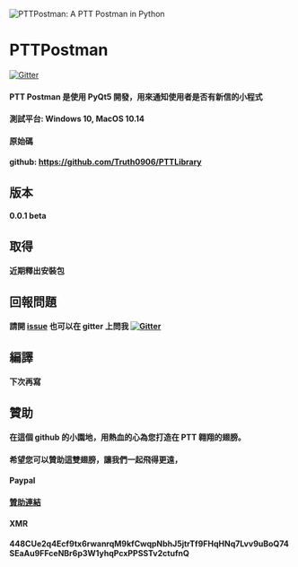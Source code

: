 ![PTTPostman: A PTT Postman in Python](https://i.imgur.com/B1dzlL6.png)
# PTTPostman
[![Gitter](https://badges.gitter.im/PTTPostman/TalkingRoom.svg)](https://gitter.im/PTTPostman/TalkingRoom?utm_source=badge&utm_medium=badge&utm_campaign=pr-badge)

#### PTT Postman 是使用 PyQt5 開發，用來通知使用者是否有新信的小程式
#### 測試平台: Windows 10, MacOS 10.14
#### 原始碼
#### github: https://github.com/Truth0906/PTTLibrary

## 版本
#### 0.0.1 beta

## 取得
#### 近期釋出安裝包

## 回報問題
#### 請開 [issue](https://github.com/Truth0906/PTTPostman/issues) 也可以在 gitter 上問我 [![Gitter](https://badges.gitter.im/PTTPostman/TalkingRoom.svg)](https://gitter.im/PTTPostman/TalkingRoom?utm_source=badge&utm_medium=badge&utm_campaign=pr-badge)

## 編譯
#### 下次再寫

## 贊助
#### 在這個 github 的小園地，用熱血的心為您打造在 PTT 翱翔的翅膀。
#### 希望您可以贊助這雙翅膀，讓我們一起飛得更遠，
####
#### Paypal
#### [贊助連結](http://paypal.me/CodingMan)
####
#### XMR
#### 448CUe2q4Ecf9tx6rwanrqM9kfCwqpNbhJ5jtrTf9FHqHNq7Lvv9uBoQ74SEaAu9FFceNBr6p3W1yhqPcxPPSSTv2ctufnQ